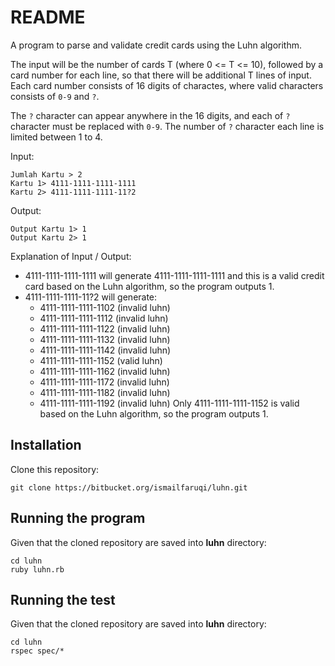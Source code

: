 README
======

A program to parse and validate credit cards using the Luhn algorithm.

The input will be the number of cards T (where 0 <= T <= 10), followed by a card number for each line,
so that there will be additional T lines of input. Each card number consists of 16 digits of charactes,
where valid characters consists of `0-9` and `?`.

The `?` character can appear anywhere in the 16 digits, and each of `?` character must be replaced
with `0-9`. The number of `?` character each line is limited between 1 to 4.
  
Input:
```
Jumlah Kartu > 2
Kartu 1> 4111-1111-1111-1111
Kartu 2> 4111-1111-1111-11?2
```
 
Output:
```
Output Kartu 1> 1
Output Kartu 2> 1  
```
 
Explanation of Input / Output:

- 4111-1111-1111-1111 will generate 4111-1111-1111-1111 
  and this is a valid credit card based on the Luhn algorithm, so the program outputs 1.
- 4111-1111-1111-11?2 will generate:
  * 4111-1111-1111-1102 (invalid luhn)
  * 4111-1111-1111-1112 (invalid luhn)
  * 4111-1111-1111-1122 (invalid luhn)
  * 4111-1111-1111-1132 (invalid luhn)
  * 4111-1111-1111-1142 (invalid luhn)
  * 4111-1111-1111-1152 (valid luhn)
  * 4111-1111-1111-1162 (invalid luhn)
  * 4111-1111-1111-1172 (invalid luhn)
  * 4111-1111-1111-1182 (invalid luhn)
  * 4111-1111-1111-1192 (invalid luhn) 
  Only 4111-1111-1111-1152 is valid based on the Luhn algorithm, so the program outputs 1.


## Installation

Clone this repository:

```
git clone https://bitbucket.org/ismailfaruqi/luhn.git
```

## Running the program

Given that the cloned repository are saved into __luhn__ directory:

```
cd luhn
ruby luhn.rb
```

## Running the test

Given that the cloned repository are saved into __luhn__ directory:

```
cd luhn
rspec spec/*
```